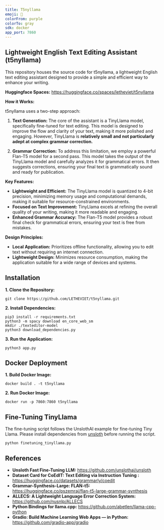 ```yaml
---
title: T5nyllama
emoji: 🐳
colorFrom: purple
colorTo: gray
sdk: docker
app_port: 7860
---
```


## Lightweight English Text Editing Assistant (t5nyllama)
This repository houses the source code for t5nyllama, a lightweight English text editing assistant designed to provide a simple and efficient way to enhance your writing.

**Huggingface Spaces:**
https://huggingface.co/spaces/letheviet/t5nyllama

**How it Works:**

t5nyllama uses a two-step approach:

1. **Text Generation:** The core of the assistant is a TinyLlama model, specifically fine-tuned for text editing. This model is designed to improve the flow and clarity of your text, making it more polished and engaging. However, TinyLlama is **relatively small and not particularly adept at complex grammar correction.** 

2. **Grammar Correction:** To address this limitation, we employ a powerful Flan-T5 model for a second pass. This model takes the output of the TinyLlama model and carefully analyzes it for grammatical errors. It then suggests corrections, ensuring your final text is grammatically sound and ready for publication.

**Key Features:**

* **Lightweight and Efficient:** The TinyLlama model is quantized to 4-bit precision, minimizing memory usage and computational demands, making it suitable for resource-constrained environments.
* **Focused on Text Improvement:** TinyLlama excels at refining the overall quality of your writing, making it more readable and engaging.
* **Enhanced Grammar Accuracy:** The Flan-T5 model provides a robust final check for grammatical errors, ensuring your text is free from mistakes.


**Design Principles:**

* **Local Application:**  Prioritizes offline functionality, allowing you to edit text without requiring an internet connection.
* **Lightweight Design:**  Minimizes resource consumption, making the application suitable for a wide range of devices and systems.

## Installation

**1. Clone the Repository:**
```shell
git clone https://github.com/LETHEVIET/t5nyllama.git
```

**2. Install Dependencies:**
```shell
pip3 install -r requirements.txt
python3 -m spacy download en_core_web_sm
mkdir ./texteditor-model
python3 download_dependencies.py
```

**3. Run the Application:**
```shell
python3 app.py
```

## Docker Deployment

**1. Build Docker Image:**
```shell
docker build . -t t5nyllama
```

**2. Run Docker Image:**
```shell
docker run -p 7860:7860 t5nyllama 
```

## Fine-Tuning TinyLlama

The fine-tuning script follows the UnslothAI example for fine-tuning Tiny Llama. Please install dependencies from [unsloth](https://github.com/unslothai/unsloth) before running the script.

```shell
python finetuning_tinyllama.py
```

## References

* **Unsloth Fast Fine-Tuning LLM:** https://github.com/unslothai/unsloth
* **Dataset Card for CoEdIT: Text Editing via Instruction Tuning :** https://huggingface.co/datasets/grammarly/coedit
* **Grammar-Synthesis-Large: FLAN-t5:** https://huggingface.co/pszemraj/flan-t5-large-grammar-synthesis
* **ALLECS: A Lightweight Language Error Correction System:** https://github.com/nusnlp/ALLECS 
* **Python Bindings for llama.cpp:** https://github.com/abetlen/llama-cpp-python
* **Gradio: Build Machine Learning Web Apps — in Python:** https://github.com/gradio-app/gradio

